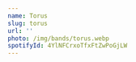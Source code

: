```yaml
---
name: Torus
slug: torus
url: ''
photo: /img/bands/torus.webp
spotifyId: 4YlNFCrxoTfxFtZwPoGjLW
---
```

